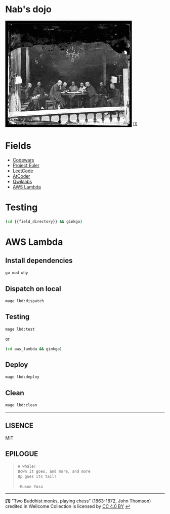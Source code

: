# Nab's dojo
<img src=dojo.jpg width=400 /> <sup id="a1">[[1]](#f1)</sup>

# Fields
- [Codewars](https://codewars.com)
- [Project Euler](https://projecteuler.net)
- [LeetCode](https://leetcode.com)
- [AtCoder](https://atcoder.jp)
- [Qwiklabs](https://amazon-run.qwiklabs.com)
- [AWS Lambda](https://aws.amazon.com/lambda/)

# Testing
```sh
(cd {{field_directory}} && ginkgo)
```

# AWS Lambda
## Install dependencies
```sh
go mod why
```

## Dispatch on local
```sh
mage lbd:dispatch
```

## Testing
```bash
mage lbd:test
```
or
```sh
(cd aws_lambda && ginkgo)
```

## Deploy
```sh
mage lbd:deploy
```

## Clean
```sh
mage lbd:clean
```

---

## LISENCE
MIT

## EPILOGUE
>     A whale!
>     Down it goes, and more, and more
>     Up goes its tail!
>
>     -Buson Yosa

---

<b id="f1">[1]</b> "Two Buddhist monks, playing chess" (1863-1872, John Thomson) credited in Wellcome Collection is licensed by [CC 4.0 BY](https://creativecommons.org/licenses/by/4.0/) [↩](#a1)
